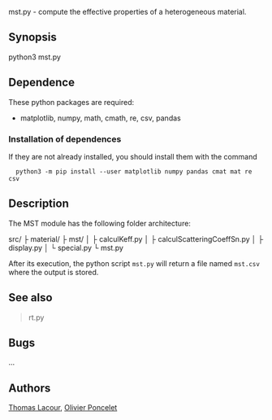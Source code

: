 
mst.py - compute the effective properties of a heterogeneous material.

Synopsis
--------

   python3 mst.py

Dependence
----------

These python packages are required:

- matplotlib, numpy, math, cmath, re, csv, pandas


### Installation of dependences

If they are not already installed, you should install them with the command

      python3 -m pip install --user matplotlib numpy pandas cmat mat re csv

Description
-----------

The MST module has the following folder architecture:

   src/
   ├ material/
   ├ mst/
   │   ├ calculKeff.py
   │   ├ calculScatteringCoeffSn.py
   │   ├ display.py
   │   └ special.py
   └ mst.py

After its execution, the python script `mst.py` will return a file named `mst.csv` where the output is stored.

See also
--------

> rt.py

Bugs
----

...

Authors
------

[Thomas Lacour], [Olivier Poncelet]

  [Thomas Lacour]: mailto:thomas.lacour@u-bordeaux.fr
  [Olivier Poncelet]: mailto:olivier.poncelet@u-bordeaux
